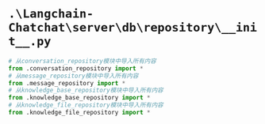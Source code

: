 # `.\Langchain-Chatchat\server\db\repository\__init__.py`

```py
# 从conversation_repository模块中导入所有内容
from .conversation_repository import *
# 从message_repository模块中导入所有内容
from .message_repository import *
# 从knowledge_base_repository模块中导入所有内容
from .knowledge_base_repository import *
# 从knowledge_file_repository模块中导入所有内容
from .knowledge_file_repository import *
```